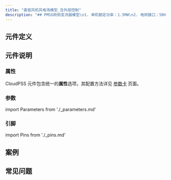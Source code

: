 ```yaml
---
title: "直驱风机风电场模型_含外部控制"
description: "## PMSG网侧变流器模型\n1. 单机额定功率：1.5MW\n2. 电网接口：50Hz 620VAC\n3. 支持功率指令下发\n4. 低电压穿越控制\n5. 可设置并网点电压\n6. 可设置风机台数\n7. 该模型既可作为独立算例使用，也可作为元件使用\n8. 作为独立算例使用时，支持单元测试功能\n9. 支持潮流计算\n10. 支持改变功率恢复速率"
---
```


## 元件定义

## 元件说明



### 属性

CloudPSS 元件包含统一的**属性**选项，其配置方法详见 [参数卡](docs/documents/software/10-xstudio/20-simstudio/40-workbench/20-function-zone/30-design-tab/30-param-panel/index.md) 页面。

### 参数

import Parameters from './_parameters.md'

<Parameters/>

### 引脚

import Pins from './_pins.md'

<Pins/>

## 案例

## 常见问题

